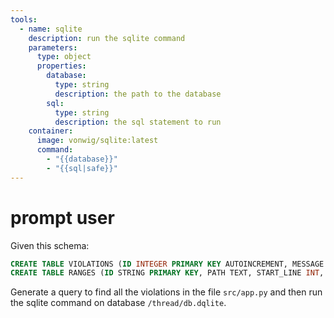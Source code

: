 ```yaml
---
tools:
  - name: sqlite
    description: run the sqlite command
    parameters:
      type: object
      properties:
        database:
          type: string
          description: the path to the database
        sql:
          type: string
          description: the sql statement to run
    container:
      image: vonwig/sqlite:latest
      command:
        - "{{database}}"
        - "{{sql|safe}}"
---
```


# prompt user

Given this schema:

```sql
CREATE TABLE VIOLATIONS (ID INTEGER PRIMARY KEY AUTOINCREMENT, MESSAGE TEXT, TYPE TEXT, RANGE STRING, FOREIGN KEY (RANGE) REFERENCES RANGES (ID));
CREATE TABLE RANGES (ID STRING PRIMARY KEY, PATH TEXT, START_LINE INT, END_LINE INT, START_COLUMN INT, END_COLUMN INT);
```

Generate a query to find all the violations in the file `src/app.py` and then run the sqlite command on database `/thread/db.dqlite`.
